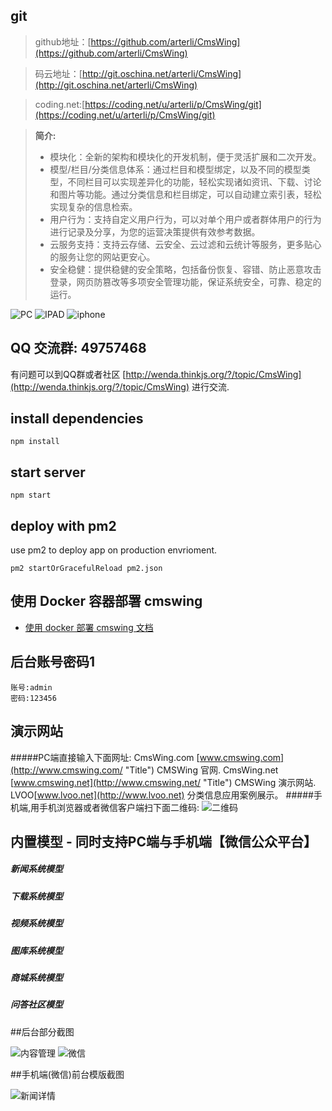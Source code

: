 ## git

> github地址：[https://github.com/arterli/CmsWing](https://github.com/arterli/CmsWing)

> 码云地址：[http://git.oschina.net/arterli/CmsWing](http://git.oschina.net/arterli/CmsWing)

>coding.net:[https://coding.net/u/arterli/p/CmsWing/git](https://coding.net/u/arterli/p/CmsWing/git)

> **简介:**
> - 模块化：全新的架构和模块化的开发机制，便于灵活扩展和二次开发。
> - 模型/栏目/分类信息体系：通过栏目和模型绑定，以及不同的模型类型，不同栏目可以实现差异化的功能，轻松实现诸如资讯、下载、讨论和图片等功能。通过分类信息和栏目绑定，可以自动建立索引表，轻松实现复杂的信息检索。
> - 用户行为：支持自定义用户行为，可以对单个用户或者群体用户的行为进行记录及分享，为您的运营决策提供有效参考数据。
> - 云服务支持：支持云存储、云安全、云过滤和云统计等服务，更多贴心的服务让您的网站更安心。
> - 安全稳健：提供稳健的安全策略，包括备份恢复、容错、防止恶意攻击登录，网页防篡改等多项安全管理功能，保证系统安全，可靠、稳定的运行。

![PC](http://www.cmswing.com/static/dome/macbookpro.png)
![IPAD](http://www.cmswing.com/static/dome/ipad.png)
![iphone](http://www.cmswing.com/static/dome/iphone.png)

## QQ 交流群: 49757468
有问题可以到QQ群或者社区 [http://wenda.thinkjs.org/?/topic/CmsWing](http://wenda.thinkjs.org/?/topic/CmsWing) 进行交流.

## install dependencies
```
npm install
```
## start server
```
npm start
```

## deploy with pm2

use pm2 to deploy app on production envrioment.

```
pm2 startOrGracefulReload pm2.json
```

## 使用 Docker 容器部署 cmswing

- [使用 docker 部署 cmswing 文档](./docker/readme.md)


## 后台账号密码1
```
账号:admin
密码:123456
```
## 演示网站
#####PC端直接输入下面网址:
CmsWing.com [www.cmswing.com](http://www.cmswing.com/ "Title") CMSWing 官网.
CmsWing.net [www.cmswing.net](http://www.cmswing.net/ "Title") CMSWing 演示网站.
LVOO[www.lvoo.net](http://www.lvoo.net) 分类信息应用案例展示。
#####手机端,用手机浏览器或者微信客户端扫下面二维码:
![二维码](http://data.cmswing.com/1C30EFE7-A0DD-474B-88B5-4AD2270C422E.png)
## 内置模型 - 同时支持PC端与手机端【微信公众平台】
##### 新闻系统模型 
##### 下载系统模型 
##### 视频系统模型
##### 图库系统模型
##### 商城系统模型
##### 问答社区模型

##后台部分截图

![内容管理](http://data.cmswing.com/%E5%86%85%E5%AE%B9%E7%AE%A1%E7%90%86%20%20%20CmsWing%E5%86%85%E5%AE%B9%E7%AE%A1%E7%90%86%E6%A1%86%E6%9E%B6.png?imageView2/2/w/973)
![微信](http://data.cmswing.com/%E7%81%AB%E7%8B%90%E6%88%AA%E5%9B%BE_2016-05-20T09-51-31.869Z.png?imageView2/2/w/973)

##手机端(微信)前台模版截图

![新闻详情](http://data.cmswing.com/D8738B846D03D0854FA7FBB6C0CE189B.png)

